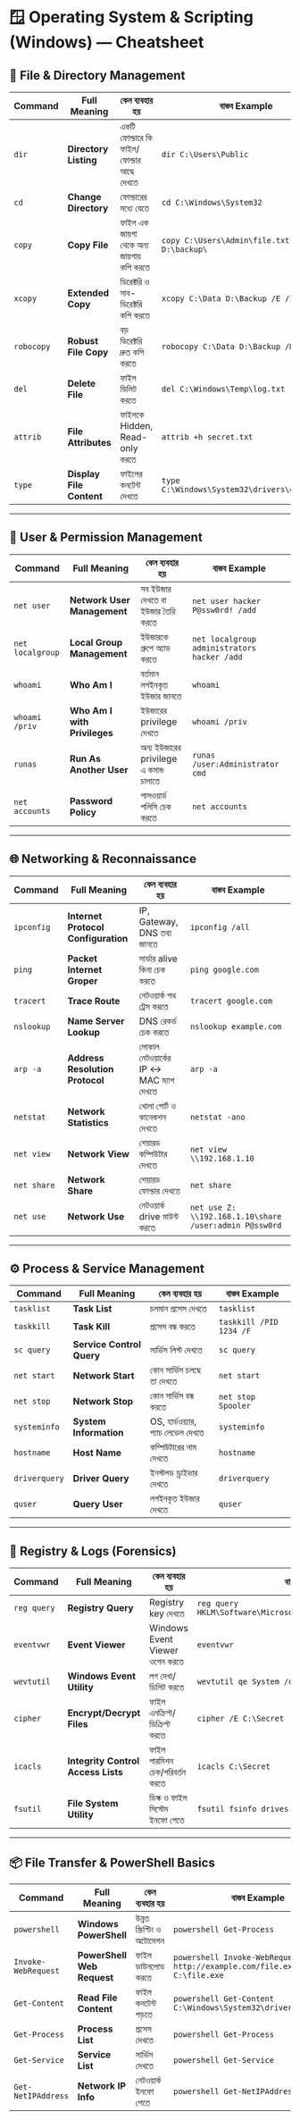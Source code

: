 
# 🪟 Operating System & Scripting (Windows) — Cheatsheet

## 📁 File & Directory Management

| Command    | Full Meaning             | কেন ব্যবহার হয়                          | বাস্তব Example                               |
| ---------- | ------------------------ | --------------------------------------- | -------------------------------------------- |
| `dir`      | **Directory Listing**    | একটি ফোল্ডারে কি ফাইল/ফোল্ডার আছে দেখতে | `dir C:\Users\Public`                        |
| `cd`       | **Change Directory**     | ফোল্ডারের মধ্যে যেতে                    | `cd C:\Windows\System32`                     |
| `copy`     | **Copy File**            | ফাইল এক জায়গা থেকে অন্য জায়গায় কপি করতে | `copy C:\Users\Admin\file.txt D:\backup\`    |
| `xcopy`    | **Extended Copy**        | ডিরেক্টরি ও সাব-ডিরেক্টরি কপি করতে      | `xcopy C:\Data D:\Backup /E /I`              |
| `robocopy` | **Robust File Copy**     | বড় ডিরেক্টরি দ্রুত কপি করতে             | `robocopy C:\Data D:\Backup /MIR`            |
| `del`      | **Delete File**          | ফাইল ডিলিট করতে                         | `del C:\Windows\Temp\log.txt`                |
| `attrib`   | **File Attributes**      | ফাইলকে Hidden, Read-only করতে           | `attrib +h secret.txt`                       |
| `type`     | **Display File Content** | ফাইলের কনটেন্ট দেখতে                    | `type C:\Windows\System32\drivers\etc\hosts` |

---

## 👤 User & Permission Management

| Command          | Full Meaning                 | কেন ব্যবহার হয়                         | বাস্তব Example                              |
| ---------------- | ---------------------------- | -------------------------------------- | ------------------------------------------- |
| `net user`       | **Network User Management**  | সব ইউজার দেখতে বা ইউজার তৈরি করতে      | `net user hacker P@ssw0rd! /add`            |
| `net localgroup` | **Local Group Management**   | ইউজারকে গ্রুপে অ্যাড করতে              | `net localgroup administrators hacker /add` |
| `whoami`         | **Who Am I**                 | বর্তমান লগইনকৃত ইউজার জানতে            | `whoami`                                    |
| `whoami /priv`   | **Who Am I with Privileges** | ইউজারের privilege দেখতে                | `whoami /priv`                              |
| `runas`          | **Run As Another User**      | অন্য ইউজারের privilege এ কমান্ড চালাতে | `runas /user:Administrator cmd`             |
| `net accounts`   | **Password Policy**          | পাসওয়ার্ড পলিসি চেক করতে               | `net accounts`                              |

---

## 🌐 Networking & Reconnaissance

| Command     | Full Meaning                        | কেন ব্যবহার হয়                         | বাস্তব Example                                         |
| ----------- | ----------------------------------- | -------------------------------------- | ------------------------------------------------------ |
| `ipconfig`  | **Internet Protocol Configuration** | IP, Gateway, DNS তথ্য জানতে            | `ipconfig /all`                                        |
| `ping`      | **Packet Internet Groper**          | সার্ভার alive কিনা চেক করতে            | `ping google.com`                                      |
| `tracert`   | **Trace Route**                     | নেটওয়ার্ক পথ ট্রেস করতে                | `tracert google.com`                                   |
| `nslookup`  | **Name Server Lookup**              | DNS রেকর্ড চেক করতে                    | `nslookup example.com`                                 |
| `arp -a`    | **Address Resolution Protocol**     | লোকাল নেটওয়ার্কের IP ↔ MAC ম্যাপ দেখতে | `arp -a`                                               |
| `netstat`   | **Network Statistics**              | খোলা পোর্ট ও কানেকশন দেখতে             | `netstat -ano`                                         |
| `net view`  | **Network View**                    | শেয়ারড কম্পিউটার দেখতে                 | `net view \\192.168.1.10`                              |
| `net share` | **Network Share**                   | শেয়ারড ফোল্ডার দেখতে                   | `net share`                                            |
| `net use`   | **Network Use**                     | নেটওয়ার্ক drive মাউন্ট করতে            | `net use Z: \\192.168.1.10\share /user:admin P@ssw0rd` |

---

## ⚙️ Process & Service Management

| Command       | Full Meaning              | কেন ব্যবহার হয়                     | বাস্তব Example          |
| ------------- | ------------------------- | ---------------------------------- | ----------------------- |
| `tasklist`    | **Task List**             | চলমান প্রসেস দেখতে                 | `tasklist`              |
| `taskkill`    | **Task Kill**             | প্রসেস বন্ধ করতে                   | `taskkill /PID 1234 /F` |
| `sc query`    | **Service Control Query** | সার্ভিস লিস্ট দেখতে                | `sc query`              |
| `net start`   | **Network Start**         | কোন সার্ভিস চলছে তা দেখতে          | `net start`             |
| `net stop`    | **Network Stop**          | কোন সার্ভিস বন্ধ করতে              | `net stop Spooler`      |
| `systeminfo`  | **System Information**    | OS, হার্ডওয়্যার, প্যাচ লেভেল দেখতে | `systeminfo`            |
| `hostname`    | **Host Name**             | কম্পিউটারের নাম দেখতে              | `hostname`              |
| `driverquery` | **Driver Query**          | ইনস্টলড ড্রাইভার দেখতে             | `driverquery`           |
| `quser`       | **Query User**            | লগইনকৃত ইউজার দেখতে                | `quser`                 |

---

## 🔑 Registry & Logs (Forensics)

| Command     | Full Meaning                       | কেন ব্যবহার হয়                 | বাস্তব Example                                                 |
| ----------- | ---------------------------------- | ------------------------------ | -------------------------------------------------------------- |
| `reg query` | **Registry Query**                 | Registry key দেখতে             | `reg query HKLM\Software\Microsoft\Windows\CurrentVersion\Run` |
| `eventvwr`  | **Event Viewer**                   | Windows Event Viewer ওপেন করতে | `eventvwr`                                                     |
| `wevtutil`  | **Windows Event Utility**          | লগ দেখা/ডিলিট করতে             | `wevtutil qe System /c:10 /rd:true`                            |
| `cipher`    | **Encrypt/Decrypt Files**          | ফাইল এনক্রিপ্ট/ডিক্রিপ্ট করতে  | `cipher /E C:\Secret`                                          |
| `icacls`    | **Integrity Control Access Lists** | ফাইল পারমিশন চেক/পরিবর্তন করতে | `icacls C:\Secret`                                             |
| `fsutil`    | **File System Utility**            | ডিস্ক ও ফাইল সিস্টেম ইনফো পেতে | `fsutil fsinfo drives`                                         |

---

## 📦 File Transfer & PowerShell Basics

| Command             | Full Meaning               | কেন ব্যবহার হয়              | বাস্তব Example                                                                       |
| ------------------- | -------------------------- | --------------------------- | ------------------------------------------------------------------------------------ |
| `powershell`        | **Windows PowerShell**     | উন্নত স্ক্রিপ্টিং ও অটোমেশন | `powershell Get-Process`                                                             |
| `Invoke-WebRequest` | **PowerShell Web Request** | ফাইল ডাউনলোড করতে           | `powershell Invoke-WebRequest -Uri http://example.com/file.exe -OutFile C:\file.exe` |
| `Get-Content`       | **Read File Content**      | ফাইল কনটেন্ট পড়তে           | `powershell Get-Content C:\Windows\System32\drivers\etc\hosts`                       |
| `Get-Process`       | **Process List**           | প্রসেস দেখতে                | `powershell Get-Process`                                                             |
| `Get-Service`       | **Service List**           | সার্ভিস দেখতে               | `powershell Get-Service`                                                             |
| `Get-NetIPAddress`  | **Network IP Info**        | নেটওয়ার্ক ইনফো পেতে         | `powershell Get-NetIPAddress`                                                        |
